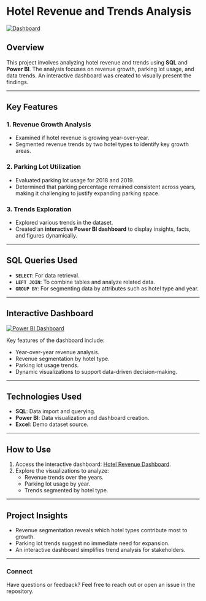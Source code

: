 # **Hotel Revenue and Trends Analysis**  

[![Dashboard](https://img.shields.io/badge/View-Dashboard-blue?style=flat-square&logo=powerbi)](http://bit.ly/3O5WLoy)  

## **Overview**  
This project involves analyzing hotel revenue and trends using **SQL** and **Power BI**. The analysis focuses on revenue growth, parking lot usage, and data trends. An interactive dashboard was created to visually present the findings.  

---

## **Key Features**  

### **1. Revenue Growth Analysis**  
- Examined if hotel revenue is growing year-over-year.  
- Segmented revenue trends by two hotel types to identify key growth areas.  

### **2. Parking Lot Utilization**  
- Evaluated parking lot usage for 2018 and 2019.  
- Determined that parking percentage remained consistent across years, making it challenging to justify expanding parking space.  

### **3. Trends Exploration**  
- Explored various trends in the dataset.  
- Created an **interactive Power BI dashboard** to display insights, facts, and figures dynamically.  

---

## **SQL Queries Used**  
- **`SELECT`**: For data retrieval.  
- **`LEFT JOIN`**: To combine tables and analyze related data.  
- **`GROUP BY`**: For segmenting data by attributes such as hotel type and year.  

---

## **Interactive Dashboard**  
[![Power BI Dashboard](https://img.shields.io/badge/View-Dashboard-yellow?style=flat-square&logo=tableau)](http://bit.ly/3O5WLoy)  

Key features of the dashboard include:  
- Year-over-year revenue analysis.  
- Revenue segmentation by hotel type.  
- Parking lot usage trends.  
- Dynamic visualizations to support data-driven decision-making.  

---

## **Technologies Used**  
- **SQL**: Data import and querying.  
- **Power BI**: Data visualization and dashboard creation.  
- **Excel**: Demo dataset source.  

---

## **How to Use**  
1. Access the interactive dashboard: [Hotel Revenue Dashboard](http://bit.ly/3O5WLoy).  
2. Explore the visualizations to analyze:  
   - Revenue trends over the years.  
   - Parking lot usage by year.  
   - Trends segmented by hotel type.  

---

## **Project Insights**  
- Revenue segmentation reveals which hotel types contribute most to growth.  
- Parking lot trends suggest no immediate need for expansion.  
- An interactive dashboard simplifies trend analysis for stakeholders.  

---

### **Connect**  
Have questions or feedback? Feel free to reach out or open an issue in the repository.  
